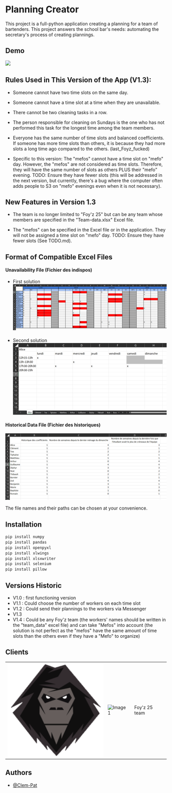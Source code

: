 
# Planning Creator

This project is a full-python application creating a planning for a team of bartenders. This project answers the school bar's needs: automating the secretary's process of creating plannings. 


## Demo

![](/Ressources/Readme_ressources/demo.gif)


## Rules Used in This Version of the App (V1.3):

- Someone cannot have two time slots on the same day.

- Someone cannot have a time slot at a time when they are unavailable.

- There cannot be two cleaning tasks in a row.

- The person responsible for cleaning on Sundays is the one who has not performed this task for the longest time among the team members.

- Everyone has the same number of time slots and balanced coefficients. If someone has more time slots than others, it is because they had more slots a long time ago compared to the others. (last_Foyz_fucked)

- Specific to this version: The "mefos" cannot have a time slot on "mefo" day. However, the "mefos" are not considered as time slots. Therefore, they will have the same number of slots as others PLUS their "mefo" evening. TODO: Ensure they have fewer slots (this will be addressed in the next version, but currently, there's a bug where the computer often adds people to S3 on "mefo" evenings even when it is not necessary).

## New Features in Version 1.3

- The team is no longer limited to "Foy'z 25" but can be any team whose members are specified in the "Team-data.xlsx" Excel file.

- The "mefos" can be specified in the Excel file or in the application. They will not be assigned a time slot on "mefo" day. TODO: Ensure they have fewer slots (See TODO.md).


## Format of Compatible Excel Files

#### Unavailability File (Fichier des indispos)

- First solution
![App Screenshot](/Ressources/Readme_ressources/indispo_screen.png)
####
- Second solution
![App Screenshot](/Ressources/Readme_ressources/indispo_screen2.png)
####

#### Historical Data File (Fichier des historiques)
![App Screenshot](/Ressources/Readme_ressources/historic_screen.png)

The file names and their paths can be chosen at your convenience.


## Installation

```ruby
pip install numpy
pip install pandas
pip install openpyxl
pip install xlwings
pip install xlsxwriter
pip install selenium
pip install pillow
```


## Versions Historic

- V1.0 : first functioning version
- V1.1 : Could choose the number of workers on each time slot
- V1.2 : Could send their plannings to the  workers via Messenger
- V1.3
- V1.4 : Could be any Foy'z team (the workers' names should be written in the "team_data" excel file) and can take "Mefos" into account (the solution is not perfect as the "mefos" have the same amount of time slots than the others even if they have a "Mefo" to organize)



## Clients

<table>
  <tr>
    <td><img src="/Ressources/foyz1.png" alt="Image 1" width="300"/></td>
    <td><img src="/Ressources/Foyz (1).ico" alt="Image 1" width="300"/></td>
    <td> Foy'z 25 team</td>
  </tr>
</table>


## Authors

- [@Clem-Pat](https://www.github.com/Clem-Pat)
